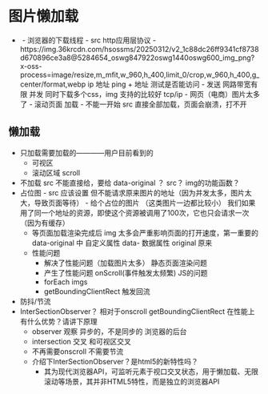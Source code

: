 # 图片懒加载

- <img src="">
    - 浏览器的下载线程
    - src http应用层协议
    - https://img.36krcdn.com/hsossms/20250312/v2_1c88dc26ff9341cf8738d670896ce3a8@5284654_oswg847922oswg1440oswg600_img_png?x-oss-process=image/resize,m_mfit,w_960,h_400,limit_0/crop,w_960,h_400,g_center/format,webp
     ip 地址  ping + 地址 测试是否能访问
    - 发送 网路带宽有限 
      并发 同时下载多个css，img 支持的比较好
      tcp/ip
    - 网页（电商）图片太多了
    - 滚动页面 加载
    - 不能一开始 src 直接全部加载，页面会崩溃，打不开
## 懒加载
  - 只加载需要加载的————用户目前看到的
      - 可视区
      - 滚动区域 scroll
  - 不加载
      src 不能直接给，要给 data-original ？
      src？ img的功能函数？ 
  - 占位图 
        - src 应该设置 但不能请求原来图片的地址（因为并发太多，图片太大，导致页面等待）
        - 给个占位的图片 （这类图片一边都比较小）
        我们如果用了同一个地址的资源，即使这个资源被调用了100次，它也只会请求一次（因为有缓存）
    - 等页面加载渲染完成后
        img 太多会严重影响页面的打开速度，第一重要的
        data-original 中
        自定义属性 data- 数据属性
        original 原来
    - 性能问题
        - 解决了性能问题（加载图片太多）  静态页面渲染问题
        - 产生了性能问题 onScroll(事件触发太频繁)  JS的问题
        - forEach imgs
        - getBoundingClientRect 触发回流
- 防抖/节流
- InterSectionObserver？ 相对于onscroll getBoundingClientRect 在性能上有什么优势？请讲下原理
    - observer 观察 异步的，不是同步的 浏览器的后台
    - intersection 交叉 和可视区交叉
    - 不再需要onscroll 不需要节流
    - 介绍下InterSectionObserver？是html5的新特性吗？
        - 其为现代浏览器API，可监听元素于视口交叉状态，用于懒加载、无限滚动等场景，其并非HTML5特性，而是独立的浏览器API


























